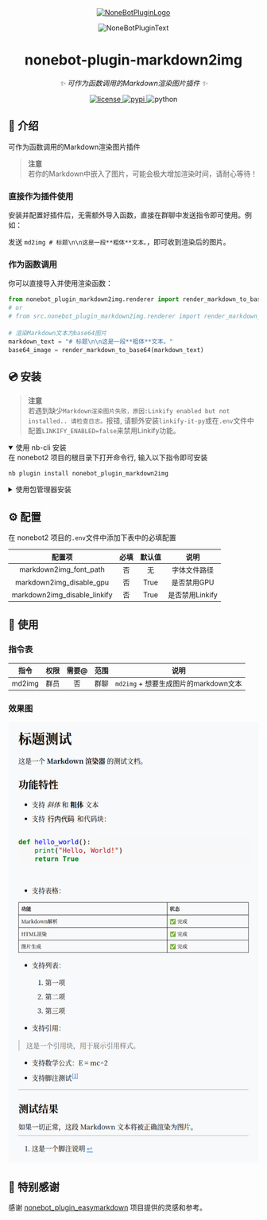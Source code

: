 <div align="center">
  <a href="https://v2.nonebot.dev/store"><img src="https://github.com/A-kirami/nonebot-plugin-template/blob/resources/nbp_logo.png" width="180" height="180" alt="NoneBotPluginLogo"></a>
  <br>
  <p><img src="https://github.com/A-kirami/nonebot-plugin-template/blob/resources/NoneBotPlugin.svg" width="240" alt="NoneBotPluginText"></p>
</div>

<div align="center">

# nonebot-plugin-markdown2img

_✨ 可作为函数调用的Markdown渲染图片插件 ✨_


<a href="./LICENSE">
    <img src="https://img.shields.io/github/license/ANGJustinl/nonebot_plugin_markdown2img.svg" alt="license">
</a>
<a href="https://pypi.python.org/pypi/nonebot_plugin_markdown2img">
    <img src="https://img.shields.io/pypi/v/nonebot_plugin_markdown2img.svg" alt="pypi">
</a>
<img src="https://img.shields.io/badge/python-3.11+-blue.svg" alt="python">

</div>

## 📖 介绍

可作为函数调用的Markdown渲染图片插件

> **注意**  
> 若你的Markdown中嵌入了图片，可能会极大增加渲染时间，请耐心等待！

### 直接作为插件使用

安装并配置好插件后，无需额外导入函数，直接在群聊中发送指令即可使用。例如：

发送 `md2img # 标题\n\n这是一段**粗体**文本。`，即可收到渲染后的图片。

### 作为函数调用
你可以直接导入并使用渲染函数：

```python
from nonebot_plugin_markdown2img.renderer import render_markdown_to_base64
# or
# from src.nonebot_plugin_markdown2img.renderer import render_markdown_to_base64

# 渲染Markdown文本为base64图片
markdown_text = "# 标题\n\n这是一段**粗体**文本。"
base64_image = render_markdown_to_base64(markdown_text)
```


## 💿 安装

> **注意**  
> 若遇到缺少`Markdown渲染图片失败，原因:Linkify enabled but not installed.. 请检查日志。`报错,  请额外安装`linkify-it-py`或在`.env`文件中配置`LINKIFY_ENABLED=false`来禁用Linkify功能。

<details open>
<summary>使用 nb-cli 安装</summary>
在 nonebot2 项目的根目录下打开命令行, 输入以下指令即可安装

    nb plugin install nonebot_plugin_markdown2img

</details>

<details>
<summary>使用包管理器安装</summary>
在 nonebot2 项目的插件目录下, 打开命令行, 根据你使用的包管理器, 输入相应的安装命令

<details>
<summary>pip</summary>

    pip install nonebot_plugin_markdown2img
</details>
<details>
<summary>pdm</summary>

    pdm add nonebot_plugin_markdown2img
</details>
<details>
<summary>poetry</summary>

    poetry add nonebot_plugin_markdown2img
</details>
<details>
<summary>conda</summary>

    conda install nonebot_plugin_markdown2img
</details>

打开 nonebot2 项目根目录下的 `pyproject.toml` 文件, 在 `[tool.nonebot]` 部分追加写入

    plugins = ["nonebot_plugin_markdown2img"]

</details>

## ⚙️ 配置

在 nonebot2 项目的`.env`文件中添加下表中的必填配置

| 配置项 | 必填 | 默认值 | 说明 |
|:-----:|:----:|:----:|:----:|
| markdown2img_font_path | 否 | 无 | 字体文件路径 |
| markdown2img_disable_gpu | 否 | True | 是否禁用GPU |
| markdown2img_disable_linkify | 否 | True | 是否禁用Linkify |

## 🎉 使用
### 指令表
| 指令 | 权限 | 需要@ | 范围 | 说明 |
|:-----:|:----:|:----:|:----:|:----:|
| md2img | 群员 | 否 | 群聊 | `md2img` + 想要生成图片的markdown文本 |

### 效果图
![test_markdown_output](test_markdown_output.png)

## 🙏 特别感谢
感谢 [nonebot_plugin_easymarkdown](https://github.com/phquathi/nonebot_plugin_easymarkdown) 项目提供的灵感和参考。
